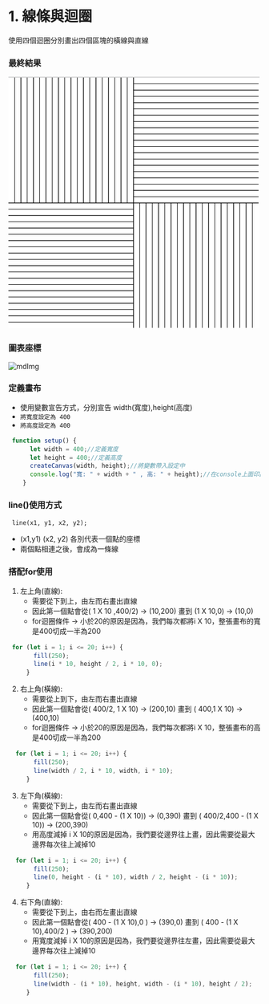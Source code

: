 # 1. 線條與迴圈
使用四個迴圈分別畫出四個區塊的橫線與直線

### 最終結果

![mdImg](https://github.com/LonelyYeezhiChicken/chicken-personal/blob/main/src/assets/mdImgs/p5js/LineAndLoop/Line.png?raw=true)

### 圖表座標
![mdImg](https://github.com/LonelyYeezhiChicken/p5Js-Demo/blob/main/LineAndLoop/LineXY.png?raw=true)


### 定義畫布
- 使用變數宣告方式，分別宣告 width(寬度),height(高度)
- ` 將寬度設定為 400 `
- ` 將高度設定為 400 `

```javaScript
 function setup() {
      let width = 400;//定義寬度
      let height = 400;//定義高度
      createCanvas(width, height);//將變數帶入設定中
      console.log("寬: " + width + " , 高: " + height);//在console上面印出目前寬高
    }
```
### line()使用方式

```
 line(x1, y1, x2, y2);
 ```

 - (x1,y1) (x2, y2) 各別代表一個點的座標
 - 兩個點相連之後，會成為一條線

 ### 搭配for使用

 1. 左上角(直線):
    - 需要從下到上，由左而右畫出直線
    - 因此第一個點會從( 1 X 10 ,400/2) -> (10,200) 畫到 (1 X 10,0) -> (10,0)
    - for迴圈條件 -> 小於20的原因是因為，我們每次都將i X 10，整張畫布的寬是400切成一半為200

 ```javaScript
  for (let i = 1; i <= 20; i++) {
        fill(250);
        line(i * 10, height / 2, i * 10, 0);
      }
```

 2. 右上角(橫線):
    - 需要從上到下，由左而右畫出直線
    - 因此第一個點會從( 400/2, 1 X 10) -> (200,10) 畫到 ( 400,1 X 10) -> (400,10)
    - for迴圈條件 -> 小於20的原因是因為，我們每次都將i X 10，整張畫布的高是400切成一半為200

 ```javaScript
   for (let i = 1; i <= 20; i++) {
        fill(250);
        line(width / 2, i * 10, width, i * 10);
      }
```

 3. 左下角(橫線):
    - 需要從下到上，由左而右畫出直線
    - 因此第一個點會從( 0,400 - (1 X 10)) -> (0,390) 畫到 ( 400/2,400 - (1 X 10)) -> (200,390)
    - 用高度減掉 i X 10的原因是因為，我們要從邊界往上畫，因此需要從最大邊界每次往上減掉10

 ```javaScript
   for (let i = 1; i <= 20; i++) {
        fill(250);
        line(0, height - (i * 10), width / 2, height - (i * 10));
      }
```

 4. 右下角(直線):
    - 需要從下到上，由右而左畫出直線
    - 因此第一個點會從( 400 - (1 X 10),0 ) -> (390,0) 畫到 (  400 - (1 X 10),400/2 ) -> (390,200)
    - 用寬度減掉 i X 10的原因是因為，我們要從邊界往左畫，因此需要從最大邊界每次往上減掉10

 ```javaScript
   for (let i = 1; i <= 20; i++) {
        fill(250);
        line(width - (i * 10), height, width - (i * 10), height / 2);
      }
```

